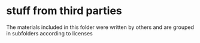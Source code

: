stuff from third parties
=====

The materials included in this folder were written by others and are grouped in subfolders according to licenses

